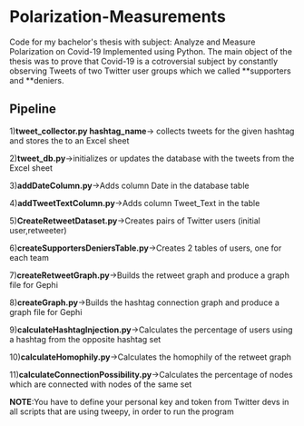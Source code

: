 # Polarization-Measurements
Code for my bachelor's thesis with subject: Analyze and Measure Polarization on Covid-19
Implemented using Python. The main object of the thesis was to prove that Covid-19 is a cotroversial subject by constantly observing Tweets of two Twitter user groups which we called **supporters and **deniers.

Pipeline
--------

1)**tweet_collector.py hashtag_name**-> collects tweets for the given hashtag and stores the to an Excel sheet

2)**tweet_db.py**->initializes or updates the database with the tweets from the Excel sheet

3)**addDateColumn.py**->Adds column Date in the database table

4)**addTweetTextColumn.py**->Adds column Tweet_Text in the table

5)**CreateRetweetDataset.py**->Creates pairs of Twitter users (initial user,retweeter)

6)**createSupportersDeniersTable.py**->Creates 2 tables of users, one for each team

7)**createRetweetGraph.py**->Builds the retweet graph and produce a graph file for Gephi

8)**createGraph.py**->Builds the hashtag connection graph and produce a graph file for Gephi

9)**calculateHashtagInjection.py**->Calculates the percentage of users using a hashtag from the opposite hashtag set

10)**calculateHomophily.py**->Calculates the homophily of the retweet graph

11)**calculateConnectionPossibility.py**->Calculates the percentage of nodes which are connected with nodes of the same set


**NOTE**:You have to define your personal key and token from Twitter devs in all scripts that are using tweepy, in order to run the program
